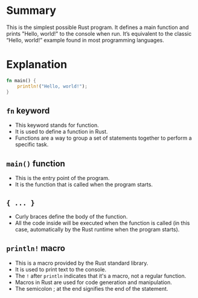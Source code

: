 # Summary

This is the simplest possible Rust program. It defines a main function and prints "Hello, world!" to the console when run. It’s equivalent to the classic “Hello, world!” example found in most programming languages.

# Explanation

``` Rust
fn main() {
    println!("Hello, world!");
}
```

## `fn` keyword
- This keyword stands for function.
- It is used to define a function in Rust.
- Functions are a way to group a set of statements together to perform a specific task.

## `main()` function
- This is the entry point of the program.
- It is the function that is called when the program starts.

## `{ ... }`
- Curly braces define the body of the function.
- All the code inside will be executed when the function is called (in this case, automatically by the Rust runtime when the program starts).

## `println!` macro
- This is a macro provided by the Rust standard library.
- It is used to print text to the console.
- The `!` after `println` indicates that it's a macro, not a regular function.
- Macros in Rust are used for code generation and manipulation.
- The semicolon ; at the end signifies the end of the statement.




